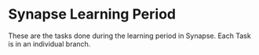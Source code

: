 # Synapse Learning Period
These are the tasks done during the learning period in Synapse.
Each Task is in an individual branch.
